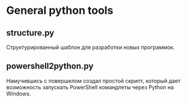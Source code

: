 # General python tools

## structure.py
Структурированный шаблон для разработки новых программок. 

## powershell2python.py 
Намучившись с повершелом создал простой скрипт, который дает возможность запускать PowerShell командлеты через Python на Windows.
